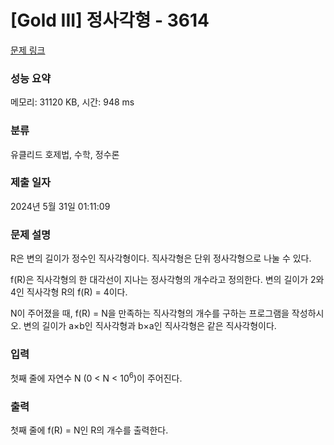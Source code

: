 # [Gold III] 정사각형 - 3614 

[문제 링크](https://www.acmicpc.net/problem/3614) 

### 성능 요약

메모리: 31120 KB, 시간: 948 ms

### 분류

유클리드 호제법, 수학, 정수론

### 제출 일자

2024년 5월 31일 01:11:09

### 문제 설명

<p>R은 변의 길이가 정수인 직사각형이다. 직사각형은 단위 정사각형으로 나눌 수 있다.</p>

<p>f(R)은 직사각형의 한 대각선이 지나는 정사각형의 개수라고 정의한다. 변의 길이가 2와 4인 직사각형 R의 f(R) = 4이다.</p>

<p>N이 주어졌을 때, f(R) = N을 만족하는 직사각형의 개수를 구하는 프로그램을 작성하시오. 변의 길이가 a×b인 직사각형과 b×a인 직사각형은 같은 직사각형이다. </p>

### 입력 

 <p>첫째 줄에 자연수 N (0 < N < 10<sup>6</sup>)이 주어진다. </p>

### 출력 

 <p>첫째 줄에 f(R) = N인 R의 개수를 출력한다.</p>

